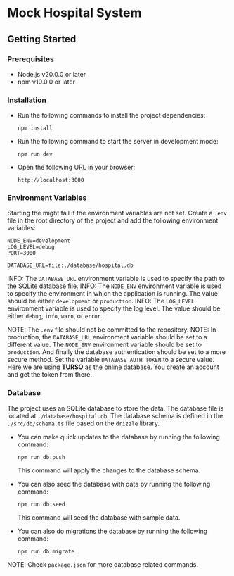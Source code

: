 
# Mock Hospital System

## Getting Started
### Prerequisites
- Node.js v20.0.0 or later
- npm v10.0.0 or later

### Installation
- Run the following commands to install the project dependencies:
    ```
    npm install
    ```
- Run the following command to start the server in development mode:
    ```
    npm run dev
    ```
- Open the following URL in your browser:
    ```
    http://localhost:3000
    ```

### Environment Variables
Starting the might fail if the environment variables are not set. Create a `.env` file in the root directory of the project and add the following environment variables:
```
NODE_ENV=development
LOG_LEVEL=debug
PORT=3000

DATABASE_URL=file:./database/hospital.db
```

INFO: The `DATABASE_URL` environment variable is used to specify the path to the SQLite database file.
INFO: The `NODE_ENV` environment variable is used to specify the environment in which the application is running. The value should be either `development` or `production`.
INFO: The `LOG_LEVEL` environment variable is used to specify the log level. The value should be either `debug`, `info`, `warn`, or `error`.

NOTE: The `.env` file should not be committed to the repository.
NOTE: In production, the `DATABASE_URL` environment variable should be set to a different value. The `NODE_ENV` environment variable should be set to `production`. And finally the database authentication should be set to a more secure method. Set the variable `DATABASE_AUTH_TOKEN` to a secure value. Here we are using **TURSO** as the online database. You create an account and get the token from there.

### Database
The project uses an SQLite database to store the data. The database file is located at `./database/hospital.db`. The database schema is defined in the `./src/db/schema.ts` file based on the `drizzle` library.

- You can make quick updates to the database by running the following command:
    ```
    npm run db:push
    ```
    This command will apply the changes to the database schema.

- You can also seed the database with data by running the following command:
    ```
    npm run db:seed
    ```
    This command will seed the database with sample data.

- You can also do migrations the database by running the following command:
    ```
    npm run db:migrate
    ```

NOTE: Check `package.json` for more database related commands.
